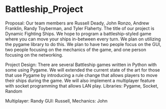 # Battleship_Project

Proposal:
Our team members are Russell Deady, John Ronzo, Andrew Franklin, Randy Toyberman, and Tyler Flaherty. The title of our project is Dynamic Fighting Ships. We hope to program a battleship-styled game where you can move your ships in-between every turn. We plan on utilizing the pygame library to do this. We plan to  have two people focus on the GUI, two people focusing on the mechanics of the game, and one person focusing on the networking.

Project Design:
There are several Battleship games written in Python with some using Pygame. We will extended the current state of the art for those that use Pygame by introducing a rule change that allows players to move their ships during the game. We will also implement a multiplayer feature with socket programming that allows LAN play. 
Libraries: Pygame, Socket, Random

Multiplayer: Randy
GUI: Russell, 
Mechanics: John
